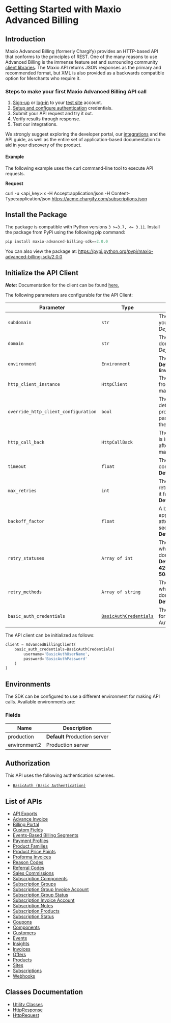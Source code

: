 
# Getting Started with Maxio Advanced Billing

## Introduction

Maxio Advanced Billing (formerly Chargify) provides an HTTP-based API that conforms to the principles of REST.
One of the many reasons to use Advanced Billing is the immense feature set and surrounding community [client libraries](page:development-tools/client-libraries).
The Maxio API returns JSON responses as the primary and recommended format, but XML is also provided as a backwards compatible option for Merchants who require it.

### Steps to make your first Maxio Advanced Billing API call

1. [Sign-up](https://app.chargify.com/signup/maxio-billing-sandbox) or [log-in](https://app.chargify.com/login.html) to your [test site](https://maxio-chargify.zendesk.com/hc/en-us/articles/5405553861773-Testing-Intro) account.
2. [Setup and configure authentication](https://maxio-chargify.zendesk.com/hc/en-us/articles/5405281550477-API-Keys#api) credentials.
3. Submit your API request and try it out.
4. Verify results through response.
5. Test our integrations.

We strongly suggest exploring the developer portal, our [integrations](https://www.maxio.com/integrations) and the API guide, as well as the entire set of application-based documentation to aid in your discovery of the product.

#### Example

The following example uses the curl command-line tool to execute API requests.

**Request**

curl -u <api_key>:x -H Accept:application/json -H Content-Type:application/json https://acme.chargify.com/subscriptions.json

## Install the Package

The package is compatible with Python versions `3 >=3.7, <= 3.11`.
Install the package from PyPi using the following pip command:

```python
pip install maxio-advanced-billing-sdk==2.0.0
```

You can also view the package at:
https://pypi.python.org/pypi/maxio-advanced-billing-sdk/2.0.0

## Initialize the API Client

**_Note:_** Documentation for the client can be found [here.](https://www.github.com/maxio-com/ab-python-sdk/tree/2.0.0/doc/client.md)

The following parameters are configurable for the API Client:

| Parameter | Type | Description |
|  --- | --- | --- |
| `subdomain` | `str` | The subdomain for your Chargify site.<br>*Default*: `'subdomain'` |
| `domain` | `str` | The Chargify server domain.<br>*Default*: `'chargify.com'` |
| `environment` | `Environment` | The API environment. <br> **Default: `Environment.PRODUCTION`** |
| `http_client_instance` | `HttpClient` | The Http Client passed from the sdk user for making requests |
| `override_http_client_configuration` | `bool` | The value which determines to override properties of the passed Http Client from the sdk user |
| `http_call_back` | `HttpCallBack` | The callback value that is invoked before and after an HTTP call is made to an endpoint |
| `timeout` | `float` | The value to use for connection timeout. <br> **Default: 30** |
| `max_retries` | `int` | The number of times to retry an endpoint call if it fails. <br> **Default: 0** |
| `backoff_factor` | `float` | A backoff factor to apply between attempts after the second try. <br> **Default: 2** |
| `retry_statuses` | `Array of int` | The http statuses on which retry is to be done. <br> **Default: [408, 413, 429, 500, 502, 503, 504, 521, 522, 524]** |
| `retry_methods` | `Array of string` | The http methods on which retry is to be done. <br> **Default: ['GET', 'PUT']** |
| `basic_auth_credentials` | [`BasicAuthCredentials`](https://www.github.com/maxio-com/ab-python-sdk/tree/2.0.0/doc/$a/https://www.github.com/maxio-com/ab-python-sdk/tree/2.0.0/basic-authentication.md) | The credential object for Basic Authentication |

The API client can be initialized as follows:

```python
client = AdvancedBillingClient(
    basic_auth_credentials=BasicAuthCredentials(
        username='BasicAuthUserName',
        password='BasicAuthPassword'
    )
)
```

## Environments

The SDK can be configured to use a different environment for making API calls. Available environments are:

### Fields

| Name | Description |
|  --- | --- |
| production | **Default** Production server |
| environment2 | Production server |

## Authorization

This API uses the following authentication schemes.

* [`BasicAuth (Basic Authentication)`](https://www.github.com/maxio-com/ab-python-sdk/tree/2.0.0/doc/$a/https://www.github.com/maxio-com/ab-python-sdk/tree/2.0.0/basic-authentication.md)

## List of APIs

* [API Exports](https://www.github.com/maxio-com/ab-python-sdk/tree/2.0.0/doc/controllers/api-exports.md)
* [Advance Invoice](https://www.github.com/maxio-com/ab-python-sdk/tree/2.0.0/doc/controllers/advance-invoice.md)
* [Billing Portal](https://www.github.com/maxio-com/ab-python-sdk/tree/2.0.0/doc/controllers/billing-portal.md)
* [Custom Fields](https://www.github.com/maxio-com/ab-python-sdk/tree/2.0.0/doc/controllers/custom-fields.md)
* [Events-Based Billing Segments](https://www.github.com/maxio-com/ab-python-sdk/tree/2.0.0/doc/controllers/events-based-billing-segments.md)
* [Payment Profiles](https://www.github.com/maxio-com/ab-python-sdk/tree/2.0.0/doc/controllers/payment-profiles.md)
* [Product Families](https://www.github.com/maxio-com/ab-python-sdk/tree/2.0.0/doc/controllers/product-families.md)
* [Product Price Points](https://www.github.com/maxio-com/ab-python-sdk/tree/2.0.0/doc/controllers/product-price-points.md)
* [Proforma Invoices](https://www.github.com/maxio-com/ab-python-sdk/tree/2.0.0/doc/controllers/proforma-invoices.md)
* [Reason Codes](https://www.github.com/maxio-com/ab-python-sdk/tree/2.0.0/doc/controllers/reason-codes.md)
* [Referral Codes](https://www.github.com/maxio-com/ab-python-sdk/tree/2.0.0/doc/controllers/referral-codes.md)
* [Sales Commissions](https://www.github.com/maxio-com/ab-python-sdk/tree/2.0.0/doc/controllers/sales-commissions.md)
* [Subscription Components](https://www.github.com/maxio-com/ab-python-sdk/tree/2.0.0/doc/controllers/subscription-components.md)
* [Subscription Groups](https://www.github.com/maxio-com/ab-python-sdk/tree/2.0.0/doc/controllers/subscription-groups.md)
* [Subscription Group Invoice Account](https://www.github.com/maxio-com/ab-python-sdk/tree/2.0.0/doc/controllers/subscription-group-invoice-account.md)
* [Subscription Group Status](https://www.github.com/maxio-com/ab-python-sdk/tree/2.0.0/doc/controllers/subscription-group-status.md)
* [Subscription Invoice Account](https://www.github.com/maxio-com/ab-python-sdk/tree/2.0.0/doc/controllers/subscription-invoice-account.md)
* [Subscription Notes](https://www.github.com/maxio-com/ab-python-sdk/tree/2.0.0/doc/controllers/subscription-notes.md)
* [Subscription Products](https://www.github.com/maxio-com/ab-python-sdk/tree/2.0.0/doc/controllers/subscription-products.md)
* [Subscription Status](https://www.github.com/maxio-com/ab-python-sdk/tree/2.0.0/doc/controllers/subscription-status.md)
* [Coupons](https://www.github.com/maxio-com/ab-python-sdk/tree/2.0.0/doc/controllers/coupons.md)
* [Components](https://www.github.com/maxio-com/ab-python-sdk/tree/2.0.0/doc/controllers/components.md)
* [Customers](https://www.github.com/maxio-com/ab-python-sdk/tree/2.0.0/doc/controllers/customers.md)
* [Events](https://www.github.com/maxio-com/ab-python-sdk/tree/2.0.0/doc/controllers/events.md)
* [Insights](https://www.github.com/maxio-com/ab-python-sdk/tree/2.0.0/doc/controllers/insights.md)
* [Invoices](https://www.github.com/maxio-com/ab-python-sdk/tree/2.0.0/doc/controllers/invoices.md)
* [Offers](https://www.github.com/maxio-com/ab-python-sdk/tree/2.0.0/doc/controllers/offers.md)
* [Products](https://www.github.com/maxio-com/ab-python-sdk/tree/2.0.0/doc/controllers/products.md)
* [Sites](https://www.github.com/maxio-com/ab-python-sdk/tree/2.0.0/doc/controllers/sites.md)
* [Subscriptions](https://www.github.com/maxio-com/ab-python-sdk/tree/2.0.0/doc/controllers/subscriptions.md)
* [Webhooks](https://www.github.com/maxio-com/ab-python-sdk/tree/2.0.0/doc/controllers/webhooks.md)

## Classes Documentation

* [Utility Classes](https://www.github.com/maxio-com/ab-python-sdk/tree/2.0.0/doc/utility-classes.md)
* [HttpResponse](https://www.github.com/maxio-com/ab-python-sdk/tree/2.0.0/doc/http-response.md)
* [HttpRequest](https://www.github.com/maxio-com/ab-python-sdk/tree/2.0.0/doc/http-request.md)

